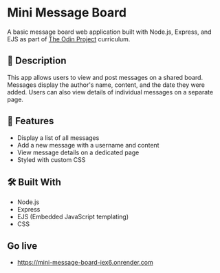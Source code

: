 # Mini Message Board

A basic message board web application built with Node.js, Express, and EJS as part of [The Odin Project](https://www.theodinproject.com/) curriculum.

## 📝 Description

This app allows users to view and post messages on a shared board. Messages display the author's name, content, and the date they were added. Users can also view details of individual messages on a separate page.

## 🚀 Features

- Display a list of all messages
- Add a new message with a username and content
- View message details on a dedicated page
- Styled with custom CSS

## 🛠️ Built With

- Node.js
- Express
- EJS (Embedded JavaScript templating)
- CSS

## Go live
- https://mini-message-board-iex6.onrender.com